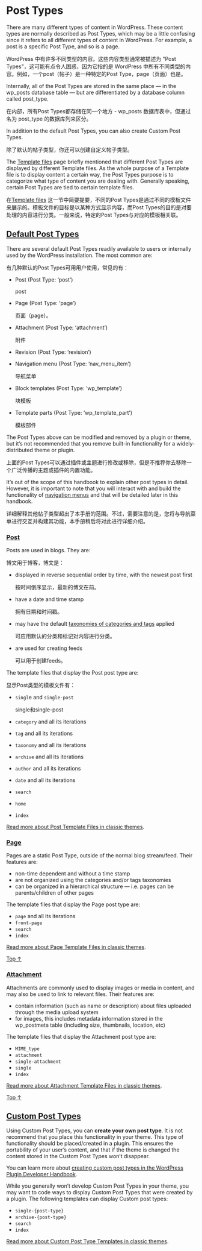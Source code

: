 # Post Types

There are many different types of content in WordPress. These content types are normally described as Post Types, which may be a little confusing since it refers to all different types of content in WordPress. For example, a post is a specific Post Type, and so is a page.

WordPress 中有许多不同类型的内容。这些内容类型通常被描述为 "Post Types"，这可能有点令人困惑，因为它指的是 WordPress 中所有不同类型的内容。例如，一个post（帖子）是一种特定的Post Type，page（页面）也是。

Internally, all of the Post Types are stored in the same place — in the wp_posts database table — but are differentiated by a database column called post_type.

在内部，所有Post Types都存储在同一个地方 - wp_posts 数据库表中，但通过名为 post_type 的数据库列来区分。

In addition to the default Post Types, you can also create Custom Post Types.

除了默认的帖子类型，你还可以创建自定义帖子类型。

The [Template files](https://developer.wordpress.org/themes/basics/template-files/) page briefly mentioned that different Post Types are displayed by different Template files.  As the whole purpose of a Template file is to display content a certain way, the Post Types purpose is to categorize what type of content you are dealing with. Generally speaking, certain Post Types are tied to certain template files.

在[Template files](https://developer.wordpress.org/themes/basics/template-files/) 这一节中简要提要，不同的Post Types是通过不同的模板文件来展示的。模板文件的目标是以某种方式显示内容，而Post Types的目的是对要处理的内容进行分类。一般来说，特定的Post Types与对应的模板相关联。



## [Default Post Types](https://developer.wordpress.org/themes/basics/post-types/#default-post-types)

There are several default Post Types readily available to users or internally used by the WordPress installation. The most common are:

有几种默认的Post Types可用用户使用，常见的有：

- Post (Post Type: ‘post’)

    post

- Page (Post Type: ‘page’)

    页面（page）。

- Attachment (Post Type: ‘attachment’)

    附件

- Revision (Post Type: ‘revision’)

- Navigation menu (Post Type: ‘nav_menu_item’)

    导航菜单

- Block templates (Post Type: ‘wp_template’)

    块模板

- Template parts (Post Type: ‘wp_template_part’)

    模板部件

The Post Types above can be modified and removed by a plugin or theme, but it’s not recommended that you remove built-in functionality for a widely-distributed theme or plugin.

上面的Post Types可以通过插件或主题进行修改或移除，但是不推荐你去移除一个广泛传播的主题或插件的内置功能。

It’s out of the scope of this handbook to explain other post types in detail. However, it is important to note that you will interact with and build the functionality of [navigation menus](https://developer.wordpress.org/themes/functionality/navigation-menus/) and that will be detailed later in this handbook.

详细解释其他帖子类型超出了本手册的范围。不过，需要注意的是，您将与导航菜单进行交互并构建其功能，本手册稍后将对此进行详细介绍。



### [Post](https://developer.wordpress.org/themes/basics/post-types/#post)

Posts are used in blogs. They are:

博文用于博客，博文是：

- displayed in reverse sequential order by time, with the newest post first

    按时间倒序显示，最新的博文在前。

- have a date and time stamp

    拥有日期和时间戳。

- may have the default [taxonomies of categories and tags](https://developer.wordpress.org/themes/functionality/categories-tags-custom-taxonomies/) applied

    可应用默认的分类和标记对内容进行分类。

- are used for creating feeds

    可以用于创建feeds。

The template files that display the Post post type are:

显示Post类型的模板文件有：

- `singl`e and `single-post`

    single和single-post

- `category` and all its iterations

- `tag` and all its iterations

- `taxonomy` and all its iterations

- `archive` and all its iterations

- `author` and all its iterations

- `date` and all its iterations

- `search`

- `home`

- `index`

[Read more about Post Template Files in classic themes](https://developer.wordpress.org/themes/template-files-section/post-template-files/).





### [Page](https://developer.wordpress.org/themes/basics/post-types/#page-2)

Pages are a static Post Type, outside of the normal blog stream/feed. Their features are:

- non-time dependent and without a time stamp
- are not organized using the categories and/or tags taxonomies
- can be organized in a hierarchical structure — i.e. pages can be parents/children of other pages

The template files that display the Page post type are:

- `page` and all its iterations
- `front-page`
- `search`
- `index`

[Read more about Page Template Files in classic themes](https://developer.wordpress.org/themes/template-files-section/page-template-files/).

[Top ↑](https://developer.wordpress.org/themes/basics/post-types/#top)

### [Attachment](https://developer.wordpress.org/themes/basics/post-types/#attachment)

Attachments are commonly used to display images or media in content, and may also be used to link to relevant files. Their features are:

- contain information (such as name or description) about files uploaded through the media upload system
- for images, this includes metadata information stored in the wp_postmeta table (including size, thumbnails, location, etc)

The template files that display the Attachment post type are:

- `MIME_type`
- `attachment`
- `single-attachment`
- `single`
- `index`

[Read more about Attachment Template Files in classic themes](https://developer.wordpress.org/themes/template-files-section/attachment-template-files/).

[Top ↑](https://developer.wordpress.org/themes/basics/post-types/#top)

## [Custom Post Types](https://developer.wordpress.org/themes/basics/post-types/#custom-post-types)

Using Custom Post Types, you can **create your own post type**. It is not recommend that you place this functionality in your theme. This type of functionality should be placed/created in a plugin. This ensures the portability of your user’s content, and that if the theme is changed the content stored in the Custom Post Types won’t disappear.

You can learn more about [creating custom post types in the WordPress Plugin Developer Handbook](https://developer.wordpress.org/plugins/post-types/registering-custom-post-types/).

While you generally won’t develop Custom Post Types in your theme, you may want to code ways to display Custom Post Types that were created by a plugin.  The following templates can display Custom post types:

- `single-{post-type}`
- `archive-{post-type}`
- `search`
- `index`

[Read more about Custom Post Type Templates in classic themes](https://developer.wordpress.org/themes/template-files-section/custom-post-type-template-files/).
